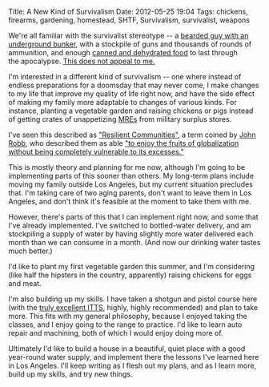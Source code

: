 Title: A New Kind of Survivalism
Date: 2012-05-25 19:04
Tags: chickens, firearms, gardening, homestead, SHTF, Survivalism, survivalist, weapons

We're all familiar with the survivalist stereotype -- a [bearded guy
with an underground
bunker](http://ednixon.smugmug.com/Other/Survivalist-Bunker-near-Big/13577863_x25nxr/990142817_4FkiU#!i=990213148&k=xRNPE),
with a stockpile of guns and thousands of rounds of ammunition, and
enough [canned and dehydrated
food](http://ednixon.smugmug.com/Other/Survivalist-Bunker-near-Big/13577863_x25nxr/990142817_4FkiU#!i=990152746&k=bH7N6)
to last through the apocalypse. [This does not appeal to
me.](http://ktar.com/509/1534325/Negotiators-try-to-lure-Wash-fugitive-from-bunker)

I'm interested in a different kind of survivalism -- one where instead
of endless preparations for a doomsday that may never come, I make
changes to my life that improve my quality of life right now, and have
the side effect of making my family more adaptable to changes of various
kinds. For instance, planting a vegetable garden and raising chickens or pigs
instead of getting crates of unappetizing 
[MREs](https://en.wikipedia.org/wiki/MRE) from military surplus stores.

I've seen this described as ["Resilient
Communities"](http://learningforsustainability.net/susdev/resilience.php),
a term coined by [John
Robb](http://globalguerrillas.typepad.com/about.html), who described
them as able ["to enjoy the fruits of globalization without being
completely vulnerable to its
excesses."](http://globalguerrillas.typepad.com/globalguerrillas/2008/01/the-resilient-c.html)

This is mostly theory and planning for me now, although I'm going to be
implementing parts of this sooner than others. My long-term plans
include moving my family outside Los Angeles, but my current situation
precludes that. I'm taking care of two aging parents, don't want to
leave them in Los Angeles, and don't think it's feasible at the moment
to take them with me.

However, there's parts of this that I can implement right now, and some
that I've already implemented. I've switched to bottled-water delivery,
and am stockpiling a supply of water by having slightly more water
delivered each month than we can consume in a month. (And now our
drinking water tastes much better.)

I'd like to plant my first vegetable garden this summer, and I'm
considering (like half the hipsters in the country, apparently) raising
chickens for eggs and meat.

I'm also building up my skills. I have taken a shotgun and pistol course
here (with the [truly excellent
ITTS](http://www.internationaltactical.com/index.html), highly, highly
recommended) and plan to take more. This fits with my general
philosophy, because I enjoyed taking the classes, and I enjoy going to
the range to practice. I'd like to learn auto repair and machining, both
of which I would enjoy doing more of.

Ultimately I'd like to build a house in a beautiful, quiet place with a
good year-round water supply, and implement there the lessons I've
learned here in Los Angeles. I'll keep writing as I flesh out my plans,
and as I learn more, build up my skills, and try new things.

